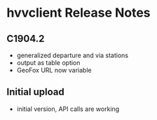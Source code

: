 # hvvclient Release Notes

## C1904.2

* generalized departure and via stations 
* output as table option
* GeoFox URL now variable

## Initial upload

* initial version, API calls are working
